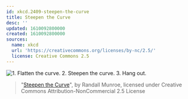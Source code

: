 ```yaml
---
id: xkcd.2409-steepen-the-curve
title: Steepen the Curve
desc: ''
updated: 1610092800000
created: 1610092800000
sources:
  name: xkcd
  url: 'https://creativecommons.org/licenses/by-nc/2.5/'
  license: Creative Commons 2.5
---
```

![1. Flatten the curve. 2. Steepen the curve. 3. Hang out.](https://imgs.xkcd.com/comics/steepen_the_curve.png)
> "[Steepen the Curve](https://xkcd.com/2409/)", by Randall Munroe, licensed under Creative Commons Attribution-NonCommercial 2.5 License
